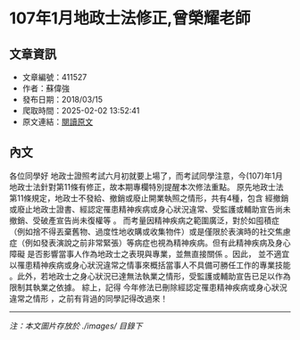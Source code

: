 # 107年1月地政士法修正,曾榮耀老師

## 文章資訊
- 文章編號：411527
- 作者：蘇偉強
- 發布日期：2018/03/15
- 爬取時間：2025-02-02 13:52:41
- 原文連結：[閱讀原文](https://real-estate.get.com.tw/Columns/detail.aspx?no=411527)

## 內文
各位同學好
地政士證照考試六月初就要上場了，而考試同學注意，今(107)年1月地政士法針對第11條有修正，故本期專欄特別提醒本次修法重點。
原先地政士法第11條規定，地政士不發給、撤銷或廢止開業執照之情形，共有4種，包含
經撤銷或廢止地政士證書、經認定罹患精神疾病或身心狀況違常、受監護或輔助宣告尚未撤銷、受破產宣告尚未復權等
。
而考量因精神疾病之範圍廣泛，對於如囤積症（例如捨不得丟棄舊物、過度性地收購或收集物件）或是僅限於表演時的社交焦慮症（例如發表演說之前非常緊張）等病症也視為精神疾病。但有此精神疾病及身心障礙
是否影響當事人作為地政士之表現與專業，並無直接關係
。因此，
並不適宜以罹患精神疾病或身心狀況違常之情事來概括當事人不具備可勝任工作的專業技能
。此外，若地政士之身心狀況已達無法執業之情形，受監護或輔助宣告已足以作為限制其執業之依據。
綜上，記得
今年修法已刪除經認定罹患精神疾病或身心狀況違常之情形
，之前有背過的同學記得改過來！

---
*注：本文圖片存放於 ./images/ 目錄下*
